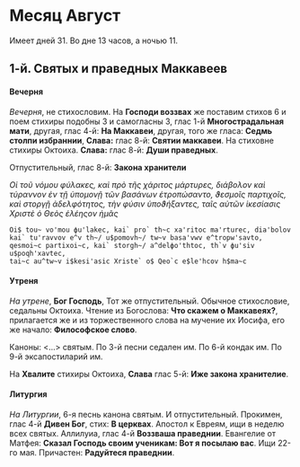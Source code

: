 
# Месяц Август

Имеет дней 31. Во дне 13 часов, а ночью 11.

## 1-й. Святых и праведных Маккавеев

#### Вечерня

*Вечерня*, не стихословим. На **Господи воззвах** же поставим стихов 6 и
поем стихиры подобны 3 и самогласны 3, глас 1-й **Многострадальная мати**,
другая, глас 4-й: **На Маккавеи**, другая, того же гласа: **Седмь столпи избраннии**,
**Слава:** глас 8-й: **Святии маккавеи**. На стиховне стихиры Октоиха. 
**Слава:** глас 8-й: **Души праведных**. 

Отпустительный, глас 8-й: **Закона хранители**

*Οἱ τοῦ νόμου φύλακες, καὶ πρὸ τῆς χάριτος μάρτυρες, διάβολον καὶ τύραννον ἐν τῇ
ὑπομονῇ τῶν βασάνων ἐτροπώσαντο, ϑεσμοῖς παρτιχοῖς, καὶ στοργῇ ἀδελφότητος, τὴν
φύσιν ὑποϑήξαντες, ταῖς αὐτῶν ἱκεσίασις Χριστὲ ὁ Θεὸς ἑλέηςον ἡμᾶς*

```
Oi$ tou~ vo'mou фu'lakec, kai` pro` th~c хa'ritoc ma'rturec, dia'bolov
kai` tu'ravvov e^v th~/ u$pomovh~/ tw~v basa'vwv e^tropw'savto,
qesmoi~c partiхoi~c, kai` storgh~/ a^delфo'thtoc, th`v фu'siv u$poqh'xavtec,
tai~c au^tw~v i$kesi'asic Хriste` o$ Qeo`c e$le'hcov h$ma~c
```


#### Утреня

*На утрене*, **Бог Господь**, Тот же отпустительный. Обычное стихословие, 
седальны Октоиха. Чтение из Богослова: **Что скажем о Маккавеях?**, 
прилагается же и из торжественного слова на мучение их Иосифа,
его же начало: **Философское слово**. 

Каноны: <...> святым. По 3-й песни седален им. По 6-й кондак им.
По 9-й эксапостиларий им.

На **Хвалите** стихиры Октоиха, **Слава** глас 5-й: 
**Иже закона хранителие**.

#### Литургия

*На Литургии*, 6-я песнь канона святым. И отпустительный. 
Прокимен, глас 4-й **Дивен Бог**, стих: **В церквах**. 
Апостол к Евреям, ищи в неделю всех святых. 
Аллилуиа, глас 4-й **Воззваша праведнии**.
Евангелие от Матфея: **Сказал Господь своим ученикам: Вот я посылаю вас**.
Ищи 22-го мая. Причастен: **Радуйтеся праведнии**.
